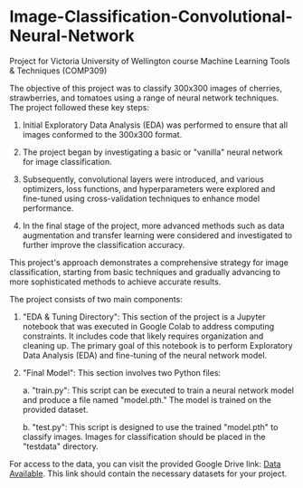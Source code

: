 # Image-Classification-Convolutional-Neural-Network
Project for Victoria University of Wellington course Machine Learning Tools &amp; Techniques (COMP309)

The objective of this project was to classify 300x300 images of cherries, strawberries, and tomatoes using a range of neural network techniques. The project followed these key steps:

1. Initial Exploratory Data Analysis (EDA) was performed to ensure that all images conformed to the 300x300 format.

2. The project began by investigating a basic or "vanilla" neural network for image classification.

3. Subsequently, convolutional layers were introduced, and various optimizers, loss functions, and hyperparameters were explored and fine-tuned using cross-validation techniques to enhance model performance.

4. In the final stage of the project, more advanced methods such as data augmentation and transfer learning were considered and investigated to further improve the classification accuracy.

This project's approach demonstrates a comprehensive strategy for image classification, starting from basic techniques and gradually advancing to more sophisticated methods to achieve accurate results.

The project consists of two main components:

1. "EDA & Tuning Directory": This section of the project is a Jupyter notebook that was executed in Google Colab to address computing constraints. It includes code that likely requires organization and cleaning up. The primary goal of this notebook is to perform Exploratory Data Analysis (EDA) and fine-tuning of the neural network model.

2. "Final Model": This section involves two Python files:

   a. "train.py": This script can be executed to train a neural network model and produce a file named "model.pth." The model is trained on the provided dataset.

   b. "test.py": This script is designed to use the trained "model.pth" to classify images. Images for classification should be placed in the "testdata" directory.

For access to the data, you can visit the provided Google Drive link: [Data Available](https://drive.google.com/drive/folders/1tHmxtfVdePLT4s5SOQwduDoxJlZ7MyVh?usp=drive_link). This link should contain the necessary datasets for your project.

